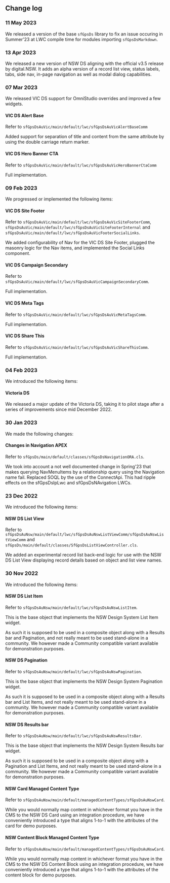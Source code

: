 ## Change log

### 11 May 2023

We released a version of the base `sfGpsDs` library to fix an issue occuring in Summer'23 at LWC compile time for modules importing `sfGpsDsMarkdown`.

### 13 Apr 2023

We released a new version of NSW DS aligning with the official v3.5 release by digital.NSW. It adds an alpha version of a record list view, status labels, tabs, side nav, in-page navigation as well as modal dialog capabilities.

### 07 Mar 2023

We released VIC DS support for OmniStudio overrides and improved a few widgets.

#### VIC DS Alert Base

Refer to `sfGpsDsAuVic/main/default/lwc/sfGpsDsAuVicAlertBaseComm`

Added support for separation of title and content from the same attribute by
using the double carriage return marker.

#### VIC DS Hero Banner CTA

Refer to `sfGpsDsAuVic/main/default/lwc/sfGpsDsAuVicHeroBannerCtaComm`

Full implementation.

### 09 Feb 2023

We progressed or implemented the following items:

#### VIC DS Site Footer

Refer to `sfGpsDsAuVic/main/default/lwc/sfGpsDsAuVicSiteFooterComm`, `sfGpsDsAuVic/main/default/lwc/sfGpsDsAuVicSiteFooterInternal` and `sfGpsDsAuVic/main/default/lwc/sfGpsDsAuVicFooterSocialLinks`.

We added configurability of Nav for the VIC DS Site Footer, plugged the masonry logic for the Nav items,
and implemented the Social Links component.

#### VIC DS Campaign Secondary

Refer to `sfGpsDsAuVic/main/default/lwc/sfGpsDsAuVicCampaignSecondaryComm`.

Full implementation.

#### VIC DS Meta Tags

Refer to `sfGpsDsAuVic/main/default/lwc/sfGpsDsAuVicMetaTagsComm`.

Full implementation.

#### VIC DS Share This

Refer to `sfGpsDsAuVic/main/default/lwc/sfGpsDsAuVicShareThisComm`.

Full implementation.

### 04 Feb 2023

We introduced the following items:

#### Victoria DS

We released a major update of the Victoria DS, taking it to pilot stage after a series of improvements
since mid December 2022.

### 30 Jan 2023

We made the following changes:

#### Changes in Navigation APEX

Refer to `sfGpsDs/main/default/classes/sfGpsDsNavigationORA.cls`.

We took into account a not well documented change in Spring'23 that makes querying NavMenuItems by a
relationship query using the Navigation name fail. Replaced SOQL by the use of the ConnectApi.
This had ripple effects on the sfGpsDsIpLwc and sfGpsDsNAvigation LWCs.

### 23 Dec 2022

We introduced the following items:

#### NSW DS List View

Refer to `sfGpsDsAuNsw/main/default/lwc/sfGpsDsAuNswListViewComm/sfGpsDsAuNswListViewComm` and `sfGpsDs/main/default/classes/SfGpsDsListViewController.cls`.

We added an experimental record list back-end logic for use with the NSW DS List View displaying record details
based on object and list view names.

### 30 Nov 2022

We introduced the following items:

#### NSW DS List Item

Refer to `sfGpsDsAuNsw/main/default/lwc/sfGpsDsAuNswListItem`.

This is the base object that implements the NSW Design System List Item widget.

As such it is supposed to be used in a composite object along with a Results bar and Pagination, and not really meant to be used stand-alone in a community. We however made a Community compatible variant available for demonstration purposes.

#### NSW DS Pagination

Refer to `sfGpsDsAuNsw/main/default/lwc/sfGpsDsAuNswPagination`.

This is the base object that implements the NSW Design System Pagination widget.

As such it is supposed to be used in a composite object along with a Results bar and List Items, and not really meant to be used stand-alone in a community. We however made a Community compatible variant available for demonstration purposes.

#### NSW DS Results bar

Refer to `sfGpsDsAuNsw/main/default/lwc/sfGpsDsAuNswResultsBar`.

This is the base object that implements the NSW Design System Results bar widget.

As such it is supposed to be used in a composite object along with a Pagination and List Items, and not really meant to be used stand-alone in a community. We however made a Community compatible variant available for demonstration purposes.

#### NSW Card Managed Content Type

Refer to `sfGpsDsAuNsw/main/default/managedContentTypes/sfGpsDsAuNswCard`.

While you would normally map content in whichever format you have in the CMS to the NSW DS Card using an integration procedure, we have conveniently introduced a type that aligns 1-to-1 with the attributes of the card for demo purposes.

#### NSW Content Block Managed Content Type

Refer to `sfGpsDsAuNsw/main/default/managedContentTypes/sfGpsDsAuNswCard`.

While you would normally map content in whichever format you have in the CMS to the NSW DS Content Block using an integration procedure, we have conveniently introduced a type that aligns 1-to-1 with the attributes of the content block for demo purposes.
